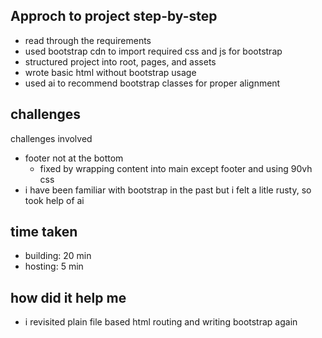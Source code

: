 ## Approch to project step-by-step

- read through the requirements
- used bootstrap cdn to import required css and js for bootstrap
- structured project into root, pages, and assets
- wrote basic html without bootstrap usage
- used ai to recommend bootstrap classes for proper alignment

## challenges
challenges involved
- footer not at the bottom
  - fixed by wrapping content into main except footer and using 90vh css
- i have been familiar with bootstrap in the past but i felt a litle rusty, so took help of ai

## time taken
- building: 20 min
- hosting: 5 min

## how did it help me
- i revisited plain file based html routing and writing bootstrap again